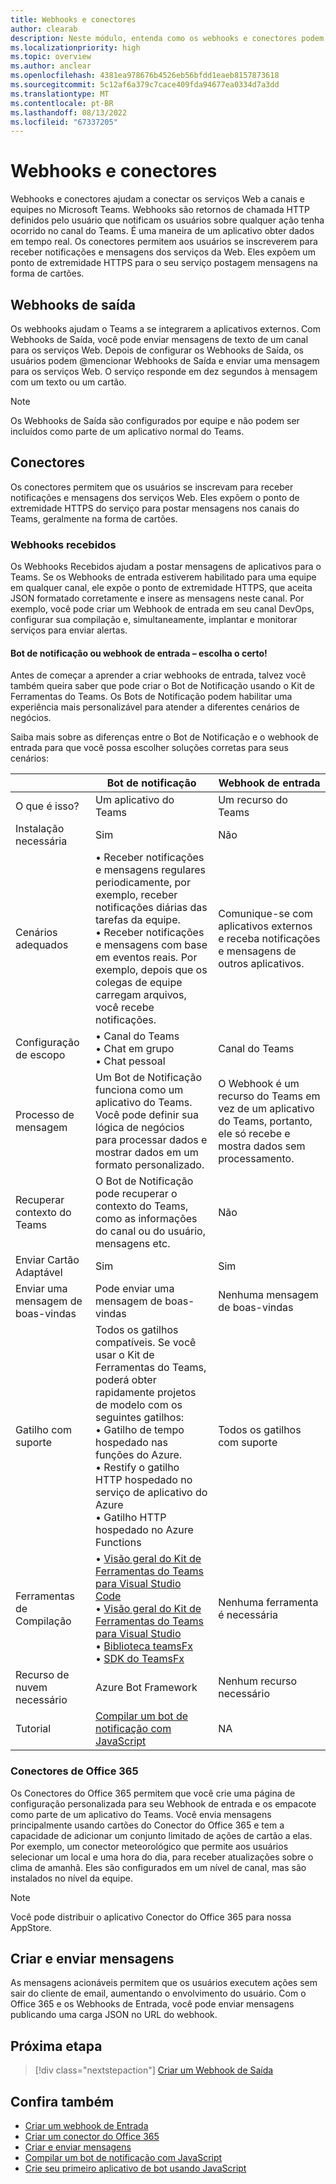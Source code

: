 ```yaml
---
title: Webhooks e conectores
author: clearab
description: Neste módulo, entenda como os webhooks e conectores podem conectar seus serviços Web ao cliente do Teams.
ms.localizationpriority: high
ms.topic: overview
ms.author: anclear
ms.openlocfilehash: 4381ea978676b4526eb56bfdd1eaeb8157873618
ms.sourcegitcommit: 5c12af6a379c7cace409fda94677ea0334d7a3dd
ms.translationtype: MT
ms.contentlocale: pt-BR
ms.lasthandoff: 08/13/2022
ms.locfileid: "67337205"
---
```

# <a name="webhooks-and-connectors"></a>Webhooks e conectores

Webhooks e conectores ajudam a conectar os serviços Web a canais e equipes no Microsoft Teams. Webhooks são retornos de chamada HTTP definidos pelo usuário que notificam os usuários sobre qualquer ação tenha ocorrido no canal do Teams. É uma maneira de um aplicativo obter dados em tempo real. Os conectores permitem aos usuários se inscreverem para receber notificações e mensagens dos serviços da Web. Eles expõem um ponto de extremidade HTTPS para o seu serviço postagem mensagens na forma de cartões.

## <a name="outgoing-webhooks"></a>Webhooks de saída

Os webhooks ajudam o Teams a se integrarem a aplicativos externos. Com Webhooks de Saída, você pode enviar mensagens de texto de um canal para os serviços Web. Depois de configurar os Webhooks de Saída, os usuários podem @mencionar Webhooks de Saída e enviar uma mensagem para os serviços Web. O serviço responde em dez segundos à mensagem com um texto ou um cartão.

> [!NOTE]
> Os Webhooks de Saída são configurados por equipe e não podem ser incluídos como parte de um aplicativo normal do Teams.

## <a name="connectors"></a>Conectores

Os conectores permitem que os usuários se inscrevam para receber notificações e mensagens dos serviços Web. Eles expõem o ponto de extremidade HTTPS do serviço para postar mensagens nos canais do Teams, geralmente na forma de cartões.

### <a name="incoming-webhooks"></a>Webhooks recebidos

Os Webhooks Recebidos ajudam a postar mensagens de aplicativos para o Teams. Se os Webhooks de entrada estiverem habilitado para uma equipe em qualquer canal, ele expõe o ponto de extremidade HTTPS, que aceita JSON formatado corretamente e insere as mensagens neste canal. Por exemplo, você pode criar um Webhook de entrada em seu canal DevOps, configurar sua compilação e, simultaneamente, implantar e monitorar serviços para enviar alertas.

#### <a name="notification-bot-or-incoming-webhook---choose-the-right-one"></a>Bot de notificação ou webhook de entrada – escolha o certo!

Antes de começar a aprender a criar webhooks de entrada, talvez você também queira saber que pode criar o Bot de Notificação usando o Kit de Ferramentas do Teams. Os Bots de Notificação podem habilitar uma experiência mais personalizável para atender a diferentes cenários de negócios.

Saiba mais sobre as diferenças entre o Bot de Notificação e o webhook de entrada para que você possa escolher soluções corretas para seus cenários:

| &nbsp; | Bot de notificação |  Webhook de entrada |
| --- | --- | --- |
| O que é isso? | Um aplicativo do Teams | Um recurso do Teams |
| Instalação necessária | Sim | Não |
| Cenários adequados | • Receber notificações e mensagens regulares periodicamente, por exemplo, receber notificações diárias das tarefas da equipe. <br>  • Receber notificações e mensagens com base em eventos reais. Por exemplo, depois que os colegas de equipe carregam arquivos, você recebe notificações. | Comunique-se com aplicativos externos e receba notificações e mensagens de outros aplicativos. |
| Configuração de escopo | • Canal do Teams <br> • Chat em grupo <br> • Chat pessoal | Canal do Teams |
| Processo de mensagem | Um Bot de Notificação funciona como um aplicativo do Teams. Você pode definir sua lógica de negócios para processar dados e mostrar dados em um formato personalizado. | O Webhook é um recurso do Teams em vez de um aplicativo do Teams, portanto, ele só recebe e mostra dados sem processamento. |
| Recuperar contexto do Teams | O Bot de Notificação pode recuperar o contexto do Teams, como as informações do canal ou do usuário, mensagens etc. | Não |
| Enviar Cartão Adaptável | Sim | Sim |
| Enviar uma mensagem de boas-vindas | Pode enviar uma mensagem de boas-vindas | Nenhuma mensagem de boas-vindas |
| Gatilho com suporte | Todos os gatilhos compatíveis. Se você usar o Kit de Ferramentas do Teams, poderá obter rapidamente projetos de modelo com os seguintes gatilhos: <br> • Gatilho de tempo hospedado nas funções do Azure. <br> • Restify o gatilho HTTP hospedado no serviço de aplicativo do Azure <br> • Gatilho HTTP hospedado no Azure Functions | Todos os gatilhos com suporte |
| Ferramentas de Compilação | • [Visão geral do Kit de Ferramentas do Teams para Visual Studio Code](../toolkit/teams-toolkit-fundamentals.md) <br> • [Visão geral do Kit de Ferramentas do Teams para Visual Studio](../toolkit/teams-toolkit-overview-visual-studio.md) <br> • [Biblioteca teamsFx](../toolkit/TeamsFx-CLI.md) <br> • [SDK do TeamsFx](../toolkit/TeamsFx-SDK.md) | Nenhuma ferramenta é necessária |
| Recurso de nuvem necessário | Azure Bot Framework | Nenhum recurso necessário |
| Tutorial | [Compilar um bot de notificação com JavaScript](../sbs-gs-notificationbot.yml) | NA |

### <a name="office-365-connectors"></a>Conectores de Office 365

Os Conectores do Office 365 permitem que você crie uma página de configuração personalizada para seu Webhook de entrada e os empacote como parte de um aplicativo do Teams. Você envia mensagens principalmente usando cartões do Conector do Office 365 e tem a capacidade de adicionar um conjunto limitado de ações de cartão a elas. Por exemplo, um conector meteorológico que permite aos usuários selecionar um local e uma hora do dia, para receber atualizações sobre o clima de amanhã. Eles são configurados em um nível de canal, mas são instalados no nível da equipe.

> [!NOTE]
> Você pode distribuir o aplicativo Conector do Office 365 para nossa AppStore.

## <a name="create-and-send-messages"></a>Criar e enviar mensagens

As mensagens acionáveis permitem que os usuários executem ações sem sair do cliente de email, aumentando o envolvimento do usuário. Com o Office 365 e os Webhooks de Entrada, você pode enviar mensagens publicando uma carga JSON no URL do webhook.

## <a name="next-step"></a>Próxima etapa

> [!div class="nextstepaction"]
> [Criar um Webhook de Saída](~/webhooks-and-connectors/how-to/add-outgoing-webhook.md)

## <a name="see-also"></a>Confira também

* [Criar um webhook de Entrada](~/webhooks-and-connectors/how-to/add-incoming-webhook.md)
* [Criar um conector do Office 365](~/webhooks-and-connectors/how-to/connectors-creating.md)
* [Criar e enviar mensagens](~/webhooks-and-connectors/how-to/connectors-using.md)
* [Compilar um bot de notificação com JavaScript](../sbs-gs-notificationbot.yml)
* [Crie seu primeiro aplicativo de bot usando JavaScript](../sbs-gs-bot.yml)
